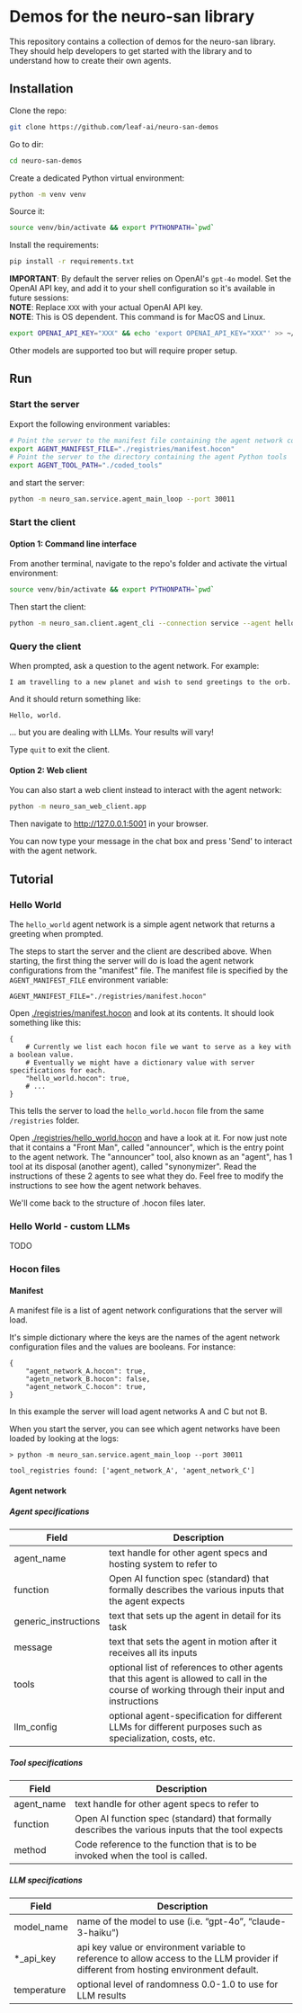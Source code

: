 # Demos for the neuro-san library
This repository contains a collection of demos for the neuro-san library.
They should help developers to get started with the library and to understand how to create their own agents.

## Installation

Clone the repo:
```bash
git clone https://github.com/leaf-ai/neuro-san-demos
```

Go to dir:
```bash
cd neuro-san-demos
```

Create a dedicated Python virtual environment:
```bash
python -m venv venv
```
Source it:
```bash
source venv/bin/activate && export PYTHONPATH=`pwd`
```

Install the requirements:
```bash
pip install -r requirements.txt
```

**IMPORTANT**: By default the server relies on OpenAI's `gpt-4o` model. 
Set the OpenAI API key, and add it to your shell configuration so it's available in future sessions:  
**NOTE**: Replace `XXX` with your actual OpenAI API key.  
**NOTE**: This is OS dependent. This command is for MacOS and Linux.
```bash
export OPENAI_API_KEY="XXX" && echo 'export OPENAI_API_KEY="XXX"' >> ~/.zshrc
```
Other models are supported too but will require proper setup.

## Run

### Start the server

Export the following environment variables:
```bash
# Point the server to the manifest file containing the agent network configurations
export AGENT_MANIFEST_FILE="./registries/manifest.hocon"
# Point the server to the directory containing the agent Python tools
export AGENT_TOOL_PATH="./coded_tools"
```

and start the server:

```bash
python -m neuro_san.service.agent_main_loop --port 30011
```

### Start the client

#### Option 1: Command line interface

From another terminal, navigate to the repo's folder and activate the virtual environment:
```bash
source venv/bin/activate && export PYTHONPATH=`pwd`
```

Then start the client:

```bash
python -m neuro_san.client.agent_cli --connection service --agent hello_world
```

### Query the client
When prompted, ask a question to the agent network. For example:
```
I am travelling to a new planet and wish to send greetings to the orb.
```
And it should return something like:

    Hello, world.

... but you are dealing with LLMs. Your results will vary!

Type `quit` to exit the client.

#### Option 2: Web client

You can also start a web client instead to interact with the agent network:

```bash
python -m neuro_san_web_client.app
```

Then navigate to http://127.0.0.1:5001 in your browser.

You can now type your message in the chat box and press 'Send' to interact with the agent network.

## Tutorial

### Hello World

The `hello_world` agent network is a simple agent network that returns a greeting when prompted.

The steps to start the server and the client are described above.
When starting, the first thing the server will do is load the agent network configurations
from the "manifest" file. The manifest file is specified by the `AGENT_MANIFEST_FILE` environment variable:
```
AGENT_MANIFEST_FILE="./registries/manifest.hocon"
```
Open [./registries/manifest.hocon](./registries/manifest.hocon) and look at its contents. It should look something like this:
```hocon
{
    # Currently we list each hocon file we want to serve as a key with a boolean value.
    # Eventually we might have a dictionary value with server specifications for each.
    "hello_world.hocon": true,
    # ...
}
```
This tells the server to load the `hello_world.hocon` file from the same `/registries` folder.

Open [./registries/hello_world.hocon](./registries/hello_world.hocon) and have a look at it.
For now just note that it contains a "Front Man",
called "announcer", which is the entry point to the agent network.
The "announcer" tool, also known as an "agent", has 1 tool at its disposal (another agent), called "synonymizer".
Read the instructions of these 2 agents to see what they do.
Feel free to modify the instructions to see how the agent network behaves.

We'll come back to the structure of .hocon files later.

### Hello World - custom LLMs

TODO

### Hocon files

#### Manifest

A manifest file is a list of agent network configurations that the server will load.

It's simple dictionary where the keys are the names of the agent network configuration files
and the values are booleans. For instance:
```hocon
{
    "agent_network_A.hocon": true,
    "agetn_network_B.hocon": false,
    "agent_network_C.hocon": true,
}
```
In this example the server will load agent networks A and C but not B.

When you start the server, you can see which agent networks have been loaded by looking at the logs:
```
> python -m neuro_san.service.agent_main_loop --port 30011

tool_registries found: ['agent_network_A', 'agent_network_C']
```

#### Agent network

##### Agent specifications

| **Field**            | **Description**                                                                                                                              |
|----------------------|----------------------------------------------------------------------------------------------------------------------------------------------|
| agent_name           | text handle for other agent specs and hosting system to refer to                                                                             |
| function             | Open AI function spec (standard) that formally describes the various inputs that the agent expects                                           |
| generic_instructions | text that sets up the agent in detail for its task                                                                                           |
| message              | text that sets the agent in motion after it receives all its inputs                                                                          |
| tools                | optional list of references to other agents that this agent is allowed to call in the course of working through their input and instructions |
| llm_config           | optional agent-specification for different LLMs for different purposes such as specialization, costs, etc.                                   |

##### Tool specifications

| **Field**     | **Description**                                                                                   |
|---------------|---------------------------------------------------------------------------------------------------|
| agent_name    | text handle for other agent specs to refer to                                                     |
| function      | Open AI function spec (standard) that formally describes the various inputs that the tool expects |
| method        | Code reference to the function that is to be invoked when the tool is called.                     |

##### LLM specifications

| **Field**   | **Description**                                                                                                                       |
|-------------|---------------------------------------------------------------------------------------------------------------------------------------|
| model_name  | name of the model to use (i.e. “gpt-4o”, “claude-3-haiku”)                                                                            |
| *_api_key   | api key value or environment variable to reference to allow access to the LLM provider if different from hosting environment default. |
| temperature | optional level of randomness 0.0-1.0 to use for LLM results                                                                           |


